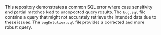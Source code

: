 This repository demonstrates a common SQL error where case sensitivity and partial matches lead to unexpected query results.  The `bug.sql` file contains a query that might not accurately retrieve the intended data due to these issues.  The `bugSolution.sql` file provides a corrected and more robust query.